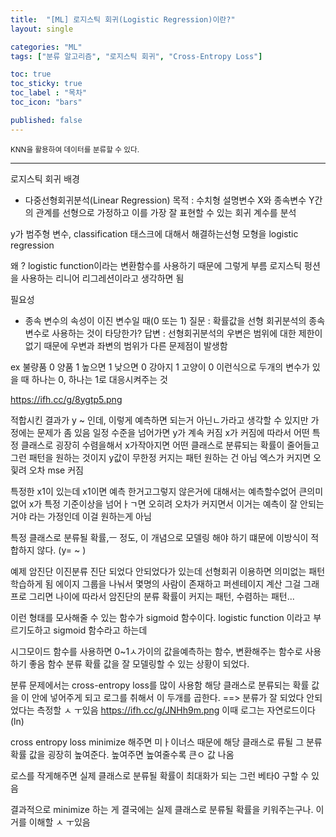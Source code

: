 ```yaml
---
title:  "[ML] 로지스틱 회귀(Logistic Regression)이란?"
layout: single

categories: "ML"
tags: ["분류 알고리즘", "로지스틱 회귀", "Cross-Entropy Loss"]

toc: true
toc_sticky: true
toc_label : "목차"
toc_icon: "bars"

published: false
---
```


<small>KNN을 활용하여 데이터를 분류할 수 있다.</small>

***

로지스틱 회귀 배경

- 다중선형회귀분석(Linear Regression)
목적 : 수치형 설명변수 X와 종속변수 Y간의 관계를 선형으로 가정하고 이를 가장 잘 표현할 수 있는 회귀 계수를 분석


y가 범주형 변수, classification 태스크에 대해서 해결하는선형 모형을 logistic regression

왜 ? logistic function이라는 변환함수를 사용하기 때문에 그렇게 부름
로지스틱 펑션을 사용하는 리니어 리그레션이라고 생각하면 됨


필요성
- 종속 변수의 속성이 이진 변수일 때(0 또는 1)
질문 : 확률값을 선형 회귀분석의 종속변수로 사용하는 것이 타당한가?
답변 : 선형회귀분석의 우변은 범위에 대한 제한이 없기 때문에 우변과 좌변의 범위가 다른 문제점이 발생함

ex 불량품 0 양품 1 높으면 1 낮으면 0 강아지 1 고양이 0 이런식으로 두개의 변수가 있을 때 하나는 0, 하나는 1로 대응시켜주는 것

https://ifh.cc/g/8ygtp5.png

적합시킨 결과가 y ~ 인데, 이렇게 예측하면 되는거 아닌ㄴ가라고 생각할 수 있지만 가정에는 문제가 좀 있음
일정 수준을 넘어가면 y가 계속 커짐
x가 커짐에 따라서 어떤 특정 클래스로 굉장히 수렴을해서 x가작아지면 어떤 클래스로 분류되는 확률이 줄어들고 그런 패턴을 원하는 것이지 y값이 무한정 커지는 패턴 원하는 건 아님
엑스가 커지면 오힟려 오차 mse 커짐

특정한 x1이 있는데 x1이면 예측 한거고그렇지 않은거에 대해서는 예측할수없어 큰의미없어 x가 특정 기준이상을 넘어ㅏㄱ면 오히려 오차가 커지면서 이거는 예측이 잘 안되는거야 라는 가정인데 이걸 원하는게 아님

특정 클래스로 분류될 확률,ㅡ 정도, 이 개념으로 모델링 해야 하기 떄문에
이방식이 적합하지 않다. (y= ~ )


예제
암진단 이진분류
진단 되었다 안되었다가 있는데 선형회귀 이용하면 의미없는 패턴 학습하게 됨
에이지 그룹을 나눠서 몇명의 사람이 존재하고 퍼센테이지 계산
그걸 그래프로 그리면 나이에 따라서 암진단의 분류 확률이 커지는 패턴, 수렴하는 패턴...

이런 형태를 모사해줄 수 있는 함수가 sigmoid 함수이다. logistic function 이라고 부르기도하고 sigmoid 함수라고 하는데

시그모이드 함수를 사용하면 0~1ㅅ가이의 값을예측하는 함수, 변환해주는 함수로 사용하기 좋음
함수 분류 확률 값을 잘 모델링할 수 있는 상황이 되었다.

분류 문제에서는 cross-entropy loss를 많이 사용함
해당 클래스로 분류되는 확률 값을 이 안에 넣어주게 되고 로그를 취해서 이 두개를 곱한다. ==> 분류가 잘 되었다 안되었다는 측정할 ㅅ ㅜ있음
https://ifh.cc/g/JNHh9m.png
이때 로그는 자연로드이다 (ln)

cross entropy loss minimize 해주면 미ㅏ이너스 때문에 해당 클래스로 류될 그 분류확률 값을 굉장히 높여준다. 높여주면 높여줄수록 큰ㅇ 값 나옴

로스를 작게해주면 실제 클래스로 분류될 확률이 최대화가 되는 그런 베타0 구할 수 있음

결과적으로 minimize 하는 게 결국에는 실제 클래스로 분류될 확률을 키워주는구나. 이거를 이해할 ㅅ ㅜ있음
